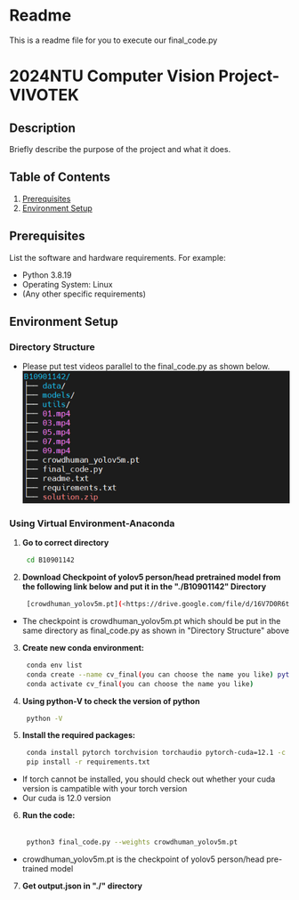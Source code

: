 <!-- This is a readme file for you to execute our code -->
# Readme
This is a readme file for you to execute our final_code.py

# 2024NTU Computer Vision Project-VIVOTEK

## Description

Briefly describe the purpose of the project and what it does.

## Table of Contents

1. [Prerequisites](#prerequisites)
2. [Environment Setup](#environment-setup)

## Prerequisites

List the software and hardware requirements. For example:

- Python 3.8.19
- Operating System: Linux
- (Any other specific requirements)

## Environment Setup
### Directory Structure

* Please put test videos parallel to the final_code.py as shown below.
![file_structure](https://github.com/hank09901/CV2024/blob/main/image/file_structure.png)
### Using Virtual Environment-Anaconda



1. **Go to correct directory**
    ```bash
     cd B10901142
2. **Download Checkpoint of yolov5 person/head pretrained model from the following link below and put it in the "./B10901142" Directory**
    ```bash
     [crowdhuman_yolov5m.pt](<https://drive.google.com/file/d/16V7D0R6tyhW-2ia1juipeEsjgG0I7N-Z/view?usp=sharing>)
* The checkpoint is crowdhuman_yolov5m.pt which should be put in the same directory as final_code.py as shown in "Directory Structure" above
3. **Create new conda environment:**
   ```bash
    conda env list
    conda create --name cv_final(you can choose the name you like) python=3.8.19
    conda activate cv_final(you can choose the name you like)
4. **Using python-V to check the version of python**
   ```bash
    python -V
5. **Install the required packages:**
    ```bash
     conda install pytorch torchvision torchaudio pytorch-cuda=12.1 -c pytorch -c nvidia
     pip install -r requirements.txt

* If torch cannot be installed, you should check out whether your cuda version is campatible with your torch version
* Our cuda is 12.0 version


6. **Run the code:**
    ```bash
     
     python3 final_code.py --weights crowdhuman_yolov5m.pt
* crowdhuman_yolov5m.pt is the checkpoint of yolov5 person/head pre-trained model 
7. **Get output.json in "./" directory**









